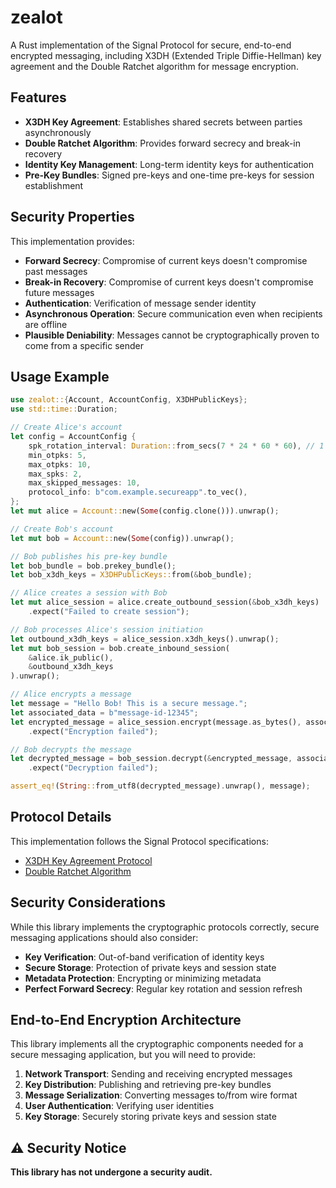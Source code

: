 # zealot

A Rust implementation of the Signal Protocol for secure, end-to-end encrypted messaging, including X3DH (Extended Triple Diffie-Hellman) key agreement and the Double Ratchet algorithm for message encryption.

## Features

- **X3DH Key Agreement**: Establishes shared secrets between parties asynchronously
- **Double Ratchet Algorithm**: Provides forward secrecy and break-in recovery
- **Identity Key Management**: Long-term identity keys for authentication
- **Pre-Key Bundles**: Signed pre-keys and one-time pre-keys for session establishment

## Security Properties

This implementation provides:

- **Forward Secrecy**: Compromise of current keys doesn't compromise past messages
- **Break-in Recovery**: Compromise of current keys doesn't compromise future messages
- **Authentication**: Verification of message sender identity
- **Asynchronous Operation**: Secure communication even when recipients are offline
- **Plausible Deniability**: Messages cannot be cryptographically proven to come from a specific sender

## Usage Example

```rust
use zealot::{Account, AccountConfig, X3DHPublicKeys};
use std::time::Duration;

// Create Alice's account
let config = AccountConfig {
    spk_rotation_interval: Duration::from_secs(7 * 24 * 60 * 60), // 1 week
    min_otpks: 5,
    max_otpks: 10,
    max_spks: 2,
    max_skipped_messages: 10,
    protocol_info: b"com.example.secureapp".to_vec(),
};
let mut alice = Account::new(Some(config.clone())).unwrap();

// Create Bob's account
let mut bob = Account::new(Some(config)).unwrap();

// Bob publishes his pre-key bundle
let bob_bundle = bob.prekey_bundle();
let bob_x3dh_keys = X3DHPublicKeys::from(&bob_bundle);

// Alice creates a session with Bob
let mut alice_session = alice.create_outbound_session(&bob_x3dh_keys)
    .expect("Failed to create session");

// Bob processes Alice's session initiation
let outbound_x3dh_keys = alice_session.x3dh_keys().unwrap();
let mut bob_session = bob.create_inbound_session(
    &alice.ik_public(),
    &outbound_x3dh_keys
).unwrap();

// Alice encrypts a message
let message = "Hello Bob! This is a secure message.";
let associated_data = b"message-id-12345";
let encrypted_message = alice_session.encrypt(message.as_bytes(), associated_data)
    .expect("Encryption failed");

// Bob decrypts the message
let decrypted_message = bob_session.decrypt(&encrypted_message, associated_data)
    .expect("Decryption failed");

assert_eq!(String::from_utf8(decrypted_message).unwrap(), message);
```

## Protocol Details

This implementation follows the Signal Protocol specifications:

- [X3DH Key Agreement Protocol](https://signal.org/docs/specifications/x3dh/)
- [Double Ratchet Algorithm](https://signal.org/docs/specifications/doubleratchet/)

## Security Considerations

While this library implements the cryptographic protocols correctly, secure messaging applications should also consider:

- **Key Verification**: Out-of-band verification of identity keys
- **Secure Storage**: Protection of private keys and session state
- **Metadata Protection**: Encrypting or minimizing metadata
- **Perfect Forward Secrecy**: Regular key rotation and session refresh

## End-to-End Encryption Architecture

This library implements all the cryptographic components needed for a secure messaging application, but you will need to provide:

1. **Network Transport**: Sending and receiving encrypted messages
2. **Key Distribution**: Publishing and retrieving pre-key bundles
3. **Message Serialization**: Converting messages to/from wire format
4. **User Authentication**: Verifying user identities
5. **Key Storage**: Securely storing private keys and session state

## ⚠️ Security Notice

**This library has not undergone a security audit.**
